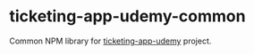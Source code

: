 # ticketing-app-udemy-common

Common NPM library for [ticketing-app-udemy](https://github.com/nikita-beletskiy/ticketing-app-udemy) project.
